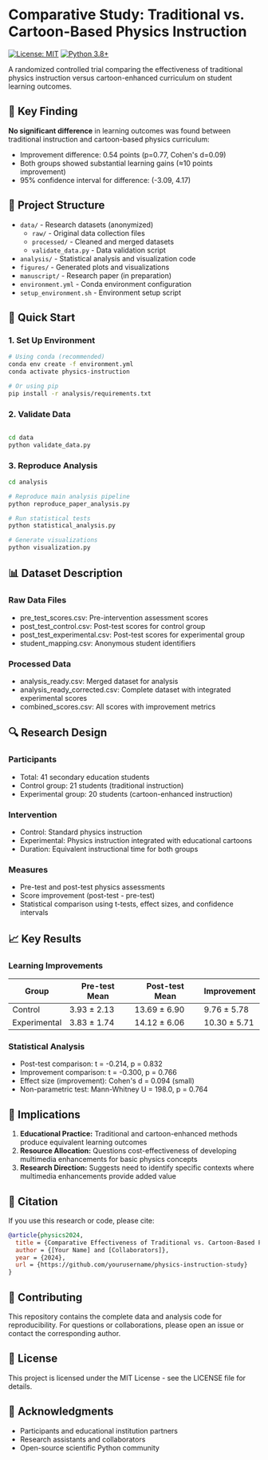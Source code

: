# Comparative Study: Traditional vs. Cartoon-Based Physics Instruction

[![License: MIT](https://img.shields.io/badge/License-MIT-yellow.svg)](https://opensource.org/licenses/MIT)
[![Python 3.8+](https://img.shields.io/badge/python-3.8+-blue.svg)](https://www.python.org/downloads/)

A randomized controlled trial comparing the effectiveness of traditional physics instruction versus cartoon-enhanced curriculum on student learning outcomes.

## 🔬 Key Finding

**No significant difference** in learning outcomes was found between traditional instruction and cartoon-based physics curriculum:
- Improvement difference: 0.54 points (p=0.77, Cohen's d=0.09)
- Both groups showed substantial learning gains (≈10 points improvement)
- 95% confidence interval for difference: (-3.09, 4.17)

## 📁 Project Structure

- `data/` - Research datasets (anonymized)
  - `raw/` - Original data collection files
  - `processed/` - Cleaned and merged datasets  
  - `validate_data.py` - Data validation script
- `analysis/` - Statistical analysis and visualization code
- `figures/` - Generated plots and visualizations  
- `manuscript/` - Research paper (in preparation)
- `environment.yml` - Conda environment configuration
- `setup_environment.sh` - Environment setup script

## 🚀 Quick Start

### 1. Set Up Environment
```bash
# Using conda (recommended)
conda env create -f environment.yml
conda activate physics-instruction

# Or using pip
pip install -r analysis/requirements.txt
```

### 2. Validate Data
```bash

cd data
python validate_data.py
```

### 3. Reproduce Analysis

```bash
cd analysis

# Reproduce main analysis pipeline
python reproduce_paper_analysis.py

# Run statistical tests
python statistical_analysis.py

# Generate visualizations
python visualization.py
```

## 📊 Dataset Description

### Raw Data Files

- pre_test_scores.csv: Pre-intervention assessment scores
- post_test_control.csv: Post-test scores for control group
- post_test_experimental.csv: Post-test scores for experimental group
- student_mapping.csv: Anonymous student identifiers

### Processed Data

- analysis_ready.csv: Merged dataset for analysis
- analysis_ready_corrected.csv: Complete dataset with integrated experimental scores
- combined_scores.csv: All scores with improvement metrics

## 🔍 Research Design

### Participants

- Total: 41 secondary education students
- Control group: 21 students (traditional instruction)
- Experimental group: 20 students (cartoon-enhanced instruction)

### Intervention

- Control: Standard physics instruction
- Experimental: Physics instruction integrated with educational cartoons
- Duration: Equivalent instructional time for both groups

### Measures

- Pre-test and post-test physics assessments
- Score improvement (post-test - pre-test)
- Statistical comparison using t-tests, effect sizes, and confidence intervals


## 📈 Key Results

### Learning Improvements

Group|Pre-test Mean|Post-test Mean|Improvement|
--|--|--|--|
Control|3.93 ± 2.13|13.69 ± 6.90|9.76 ± 5.78|
Experimental|3.83 ± 1.74|14.12 ± 6.06|10.30 ± 5.71|

### Statistical Analysis

- Post-test comparison: t = -0.214, p = 0.832
- Improvement comparison: t = -0.300, p = 0.766
- Effect size (improvement): Cohen's d = 0.094 (small)
- Non-parametric test: Mann-Whitney U = 198.0, p = 0.764

## 🎯 Implications

1. **Educational Practice:** Traditional and cartoon-enhanced methods produce equivalent learning outcomes
2. **Resource Allocation:** Questions cost-effectiveness of developing multimedia enhancements for basic physics concepts
3. **Research Direction:** Suggests need to identify specific contexts where multimedia enhancements provide added value

## 📝 Citation

If you use this research or code, please cite:

```bibtex
@article{physics2024,
  title = {Comparative Effectiveness of Traditional vs. Cartoon-Based Physics Instruction: A Randomized Controlled Trial},
  author = {[Your Name] and [Collaborators]},
  year = {2024},
  url = {https://github.com/yourusername/physics-instruction-study}
}
```
## 🤝 Contributing

This repository contains the complete data and analysis code for reproducibility. For questions or collaborations, please open an issue or contact the corresponding author.

## 📄 License

This project is licensed under the MIT License - see the LICENSE file for details.

## 🙏 Acknowledgments

- Participants and educational institution partners
- Research assistants and collaborators
- Open-source scientific Python community

